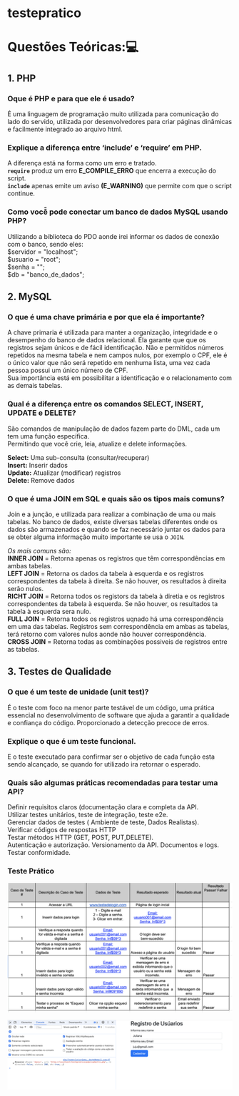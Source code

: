 # testepratico


# Questões Teóricas:💻
## 1. PHP
### Oque é PHP e para que ele é usado?
É uma linguagem de programação muito utilizada para comunicação do lado do servido, utilizada por desenvolvedores para criar páginas dinâmicas e facilmente integrado ao arquivo html.


### Explique a diferença entre ‘include’ e ‘require’ em PHP.
A diferença está na forma como um erro e tratado.  
**`require`** produz um erro **E_COMPILE_ERRO** que encerra a execução do script.  
**`include`** apenas emite um aviso **(E_WARNING)** que permite com que o script continue.

### Como você̂ pode conectar um banco de dados MySQL usando PHP?
Utilizando a biblioteca do PDO aonde irei informar os dados de conexão  com o banco, sendo eles:  
$servidor = "localhost";  
$usuario = "root";  
$senha = "";  
$db = "banco_de_dados";  



## 2.	MySQL

### O que é uma chave primária e por que ela é importante?
A chave primaria é utilizada para manter a organização, integridade e o desempenho do banco de dados relacional.  Ela garante que que os registros sejam únicos e de fácil identificação.   Não e permitidos números repetidos na mesma tabela e nem campos nulos, por exemplo o CPF, ele é o único valor que não será repetido em nenhuma lista, uma vez cada pessoa possui um único número de CPF.  
Sua importância está em possibilitar a identificação e o relacionamento com as demais tabelas.

### Qual é a diferença entre os comandos SELECT, INSERT, UPDATE e DELETE?
São comandos de manipulação de dados fazem parte do DML, cada um tem uma função específica.  
Permitindo que você crie, leia, atualize e delete informações. 
  
**Select:** Uma sub-consulta (consultar/recuperar)  
**Insert:** Inserir dados  
**Update:** Atualizar (modificar) registros  
**Delete:**  Remove dados  

### O que é uma JOIN em SQL e quais são os tipos mais comuns?
Join e a junção, e utilizada para realizar a combinação de uma ou mais tabelas.
No banco de dados, existe diversas tabelas diferentes onde os dados são armazenados e quando se faz necessário juntar os dados para se obter alguma informação muito importante se usa o `JOIN`.
  
_Os mais comuns são:_    
**INNER JOIN** = Retorna apenas os registros que têm correspondências em ambas tabelas.   
**LEFT JOIN** = Retorna os dados da tabela à esquerda e os registros correspondentes da tabela à direita. Se não houver, os resultados à direita serão nulos.  
**RICHT JOIN** = Retorna todos os registors da tabela à diretia e os registros correspondentes da tabela à esquerda. Se não houver, os resultados ta tabela à esquerda sera nulo.  
**FULL JOIN** = Retorna todos os registros uqnado há uma correspondência em uma das tabelas. Registros sem correspondência em ambas as tabelas, terá retorno com valores nulos aonde não houver correspondência.  
**CROSS JOIN** = Retorna todas as combinações possiveis de registros entre as tabelas.  


## 3.	Testes de Qualidade

### O que é um teste de unidade (unit test)?
É o teste  com foco na menor parte testável de um código, uma prática essencial no desenvolvimento de software que ajuda a garantir a qualidade e confiança do código. Proporcionado a detecção precoce de erros.

### Explique o que é um teste funcional.
E o teste executado para confirmar ser o objetivo de cada função esta sendo alcançado, se quando for utilizado ira retornar o esperado. 


### Quais são algumas práticas recomendadas para testar uma API?
Definir requisitos claros (documentação clara e completa da API.  
Utilizar testes unitários, teste de integração, teste e2e.  
Gerenciar dados de testes ( Ambiente de teste, Dados Realistas).  
Verificar códigos de respostas HTTP  
Testar métodos HTTP (GET, POST, PUT,DELETE).  
Autenticação e autorização.  Versionamento da API.  Documentos e logs.  Testar conformidade.  

### Teste Prático 

![imagem1](https://raw.githubusercontent.com/Acmqueiroz/testepratico/main/teste/Casodeteste.png) 

![imagem2](https://raw.githubusercontent.com/Acmqueiroz/testepratico/main/teste/testejson.png)
